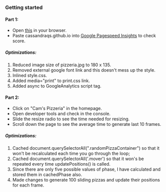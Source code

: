 ### Getting started

#### Part 1:
* Open [this](http://cassandraqs.github.io) in your browser.
* Paste cassandraqs.github.io into [Google Pagespeed Insights](https://developers.google.com/speed/pagespeed/insights/) to check score.

##### Optimizations:
1. Reduced image size of pizzeria.jpg to 180 x 135.
2. Removed external google font link and this doesn't mess up the style.
3. Inlined style.css.
4. Added media="print" to print.css link.
5. Added async to GoogleAnalytics script tag.

#### Part 2:
* Click on "Cam's Pizzeria" in the homepage.
* Open developer tools and check in the console.
* Slide the resize radio to see the time needed for resizing.
* Scroll down the page to see the average time to generate last 10 frames.

##### Optimizations:
1. Cached document.querySelectorAll(".randomPizzaContainer") so that it won't be recalculated each time you go through the loop;
2. Cached document.querySelectorAll('.mover') so that it won's be repeated every time updatePositions() is called.
3. Since there are only five possible values of phase, I have calculated and stored them in cachedPhase also.
4. Made changes to generate 100 sliding pizzas and update their positions for each frame.
